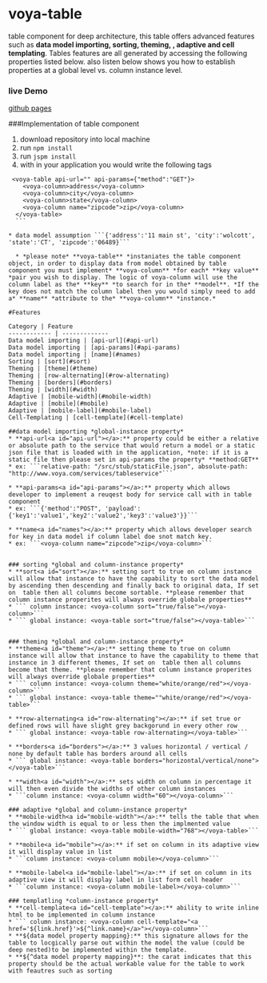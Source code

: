# voya-table
table component for deep architecture, this table offers advanced features such as **data model importing, sorting, theming, , adaptive and cell templating**. Tables features are all generated by accessing the following properties listed below. also listen below shows you how to establish properties at a global level vs. column instance level.

### live Demo
[github pages](https://pages.github.voya.net/i709134/deep-ui-voya-table/)

###Implementation of table component
1. download repository into local machine
2. run ```npm install```
3. run ```jspm install```
4. with in your application you would write the following tags
  ```
   <voya-table api-url="" api-params={"method":"GET"}>
      <voya-column>address</voya-column>
      <voya-column>city</voya-column>
      <voya-column>state</voya-column>
      <voya-column name="zipcode">zip</voya-column>
    </voya-table>
    ```

  * data model assumption ```{'address':'11 main st', 'city':'wolcott', 'state':'CT', 'zipcode':'06489}```
  
    * *please note* **voya-table** *instaniates the table component object, in order to display data from model obtained by table component you must implement* **voya-column** *for each* **key value** *pair you wish to display. The logic of voya-column will use the column label as the* **key** *to search for in the* **model**. *If the key does not match the column label then you would simply need to add a* **name** *attribute to the* **voya-column** *instance.*
    
#Features

Category | Feature
------------ | -------------
Data model importing | [api-url](#api-url)
Data model importing | [api-params](#api-params)
Data model importing | [name](#names)
Sorting | [sort](#sort)
Theming | [theme](#theme)
Theming | [row-alternating](#row-alternating)
Theming | [borders](#borders)
Theming | [width](#width)
Adaptive | [mobile-width](#mobile-width)
Adaptive | [mobile](#mobile)
Adaptive | [mobile-label](#mobile-label)
Cell-Templating | [cell-template](#cell-template)

##data model importing *global-instance property*
* **api-url<a id="api-url"></a>:** property could be either a relative or absolute path to the service that would return a model or a static json file that is loaded with in the application, *note: if it is a static file then please set in api-params the property* **method:GET**
  * ex: ```relative-path: "/src/stub/staticFile.json", absolute-path: "http://www.voya.com/services/tableservice"``` 

* **api-params<a id="api-params"></a>:** property which allows developer to implement a reuqest body for service call with in table component
  * ex: ```{'method':"POST", 'payload':{'key1':'value1','key2':'value2','key3':'value3'}}```

* **name<a id="names"></a>:** property which allows developer search for key in data model if column label doe snot match key.
  * ex: ```<voya-column name="zipcode">zip</voya-column>```


### sorting *global and column-instance property*
* **sort<a id="sort"></a>:** setting sort to true on column instance will allow that instance to have the capability to sort the data model by ascending then descending and finally back to original data, If set on  table then all columns become sortable. **please remember that column instance properites will always override globale properties**
  * ``` column instance: <voya-column sort="true/false"></voya-column>```
  * ``` global instance: <voya-table sort="true/false"></voya-table>```


### theming *global and column-instance property*
* **theme<a id="theme"></a>:** setting theme to true on column instance will allow that instance to have the capability to theme that instance in 3 different themes, If set on  table then all columns become that theme. **please remember that column instance properites will always override globale properties**
  * ``` column instance: <voya-column theme="white/orange/red"></voya-column>```
  * ``` global instance: <voya-table theme=""white/orange/red"></voya-table>```

* **row-alternating<a id="row-alternating"></a>:** if set true or defined rows will have slight grey backgorund in every other row
  * ``` global instance: <voya-table row-alternating></voya-table>```

* **borders<a id="borders"></a>:** 3 values horizontal / vertical / none by default table has borders around all cells
  * ``` global instance: <voya-table borders="horizontal/vertical/none"></voya-table>```

* **width<a id="width"></a>:** sets width on column in percentage it will then even divide the widths of other column instances
  * ```column instance: <voya-column width="60"></voya-column>```

### adaptive *global and column-instance property*
* **mobile-width<a id="mobile-width"></a>:** tells the table that when the window width is equal to or less then the implmented value
  * ``` global instance: <voya-table mobile-width="768"></voya-table>```

* **mobile<a id="mobile"></a>:** if set on column in its adaptive view it will display value in list
  * ```column instance: <voya-column mobile></voya-column>```

* **mobile-label<a id="mobile-label"></a>:** if set on column in its adaptive view it will display label in list form cell header
  * ```column instance: <voya-column mobile-label></voya-column>```

### templatling *column-instance property*
* **cell-template<a id="cell-template"></a>:** ability to write inline html to be implemented in column instance
  * ``` column instance: <voya-column cell-template="<a href='${link.href}'>${^link.name}</a>"></voya-column>```
  * **${data model property mapping}:** this signature allows for the table to locgically parse out within the model the value (could be deep nested)to be implemented within the template.
  * **${^data model property mapping}**: the carat indicates that this property should be the actual workable value for the table to work with feautres such as sorting



